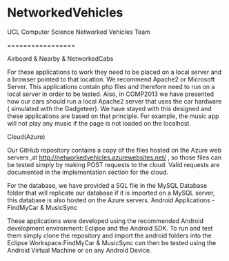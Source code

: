 NetworkedVehicles
=================

UCL Computer Science Networked Vehicles Team

=================

Airboard & Nearby & NetworkedCabs

For these applications to work they need to be placed on a local server and a browser pointed to that location. We recommend Apache2 or Microsoft Server. 
This applications contain php files and therefore need to run on a local server in order to be tested. Also, in COMP2013 we have presented how our cars should run a local Apache2 server that uses the car hardware ( simulated with the Gadgeteer). We have stayed with this designed and these applications are based on that principle. For example, the music app will not play any music if the page is not loaded on the localhost. 

Cloud(Azure)

Our GitHub repository contains a copy of the files hosted on the Azure web servers ,at 
http://networkedvehicles.azurewebsites.net/ , so those files can be tested simply by making POST requests to the cloud. Valid requests are documented in the implementation section for the cloud.

For the database, we have provided a SQL file in the MySQL Database folder that will replicate our database if it is imported on a MySQL server, this database is also hosted on the Azure servers.
Android Applications - FindMyCar & MusicSync

These applications were developed using the recommended Android development environment:
Eclipse and the Android SDK. To run and test them simply clone the repository and import the android folders into the Eclipse Workspace.FindMyCar & MusicSync can then be tested using the Android Virtual Machine or on any Android Device.
